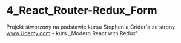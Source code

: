 # 4_React_Router-Redux_Form
Projekt stworzony na podstawie kursu Stephen'a Grider'a ze strony www.Udemy.com - kurs ,,Modern React with Redux"
